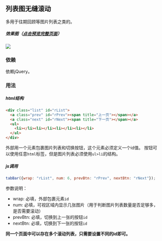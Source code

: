 ## 列表图无缝滚动

多用于往期回顾等图片列表之类的。

##### 效果图（[点击预览完整页面](https://vitaxu.github.io/tabBar/ "点击预览")）

![](http://i.imgur.com/AqdAwsm.gif)

### 依赖

依赖jQuery。

### 用法

##### html结构
 
```html
<div class="list" id="rList">
  <a class="prev" id="rPrev"><span title="上一页"></span></a>
  <a class="next" id="rNext"><span title="下一页"></span></a>
  <ul>
    <li></li><li></li><li></li><li></li>
  </ul>
</div>
```
外部用一个元素包裹图片列表和切换按钮，这个元素必须定义一个id值。
按钮可以使用任意`html`标签，但是图片列表必须使用`ul>li`的结构。

##### js调用

```javascript
tabBar({wrap: "rList", num: 6, prevBtn: "rPrev", nextBtn: "rNext"});
```


参数说明：

* wrap: 必填，外部包裹元素`id`
* num: 必填，可视区域内显示几张图片（用于判断图片列表数量是否足够多，是否需要滚动）
* prevBtn: 必填，切换到上一张的按钮`id`
* nextBtn: 必填，切换到下一张的按钮`id`

**同一个页面中可以存在多个滚动列表，只需要设置不同的id即可。**
